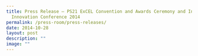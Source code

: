 ```yaml
---
title: Press Release – PS21 ExCEL Convention and Awards Ceremony and Inaugural
  Innovation Conference 2014
permalink: /press-room/press-releases/
date: 2014-10-28
layout: post
description: ""
image: ""
---
```

